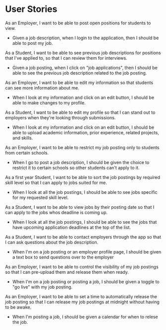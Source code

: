 # User Stories

As an Employer, I want to be able to post open positions for students to view.
- Given a job description, when I login to the application, then I should be able to post my job.

As a Student, I want to be able to see previous job descriptions for positions that I've applied to, so that I can review them for interviews.
- Given a job posting, when I click on "job applications", then I should be able to see the previous job description related to the job posting.

As an Employer, I want to be able to edit my information so that students can see more information about me.
- When I look at my information and click on an edit button, I should be able to make changes to my profile.

As a Student, I want to be able to edit my profile so that I can stand out to employers when they're looking through submissions.
- When I look at my information and click on an edit button, I should be able to upload academic information, prior experience, related projects, and skills.

As an Employer, I want to be able to restrict my job posting only to students from certain schools. 
- When I go to post a job description, I should be given the choice to restrict it to certain schools so other students can't apply to it.

As a first year Student, I want to be able to sort the job postings by required skill level so that I can apply to jobs suited for me. 
- When I look at all the job postings, I should be able to see jobs specific for my requested skill level. 

As a Student, I want to be able to view jobs by their posting date so that I can apply to the jobs whos deadline is coming up. 
- When I look at all the job postings, I should be able to see the jobs that have upcoming application deadlines at the top of the list.

As a Student, I want to be able to contact employers through the app so that I can ask questions about the job description. 
- When I'm on a job posting or an employer profile page, I should be given a text box to send questions over to the employer

As an Employer, I want to be able to control the visibility of my job postings so that I can pre-upload them and release them when ready. 
- When I'm on a job posting or posting a job, I should be given a toggle to "go live" with my job posting. 

As an Employer, I want to be able to set a time to automatically release the job posting so that I can release my job postings at midnight without having to be awake. 
- When I'm posting a job, I should be given a calendar for when to relese the job. 

